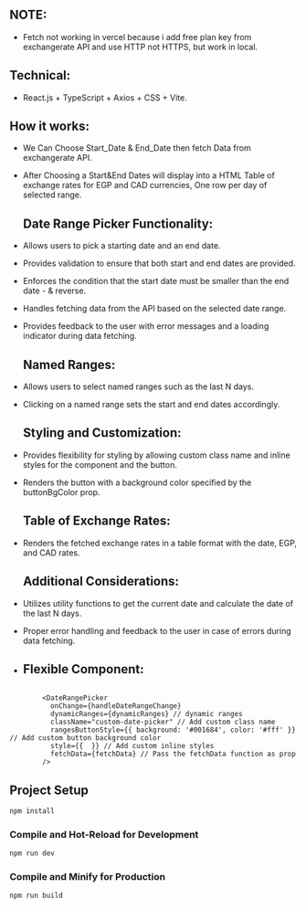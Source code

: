 ## NOTE:

- Fetch not working in vercel because i add free plan key from exchangerate API and use HTTP not HTTPS, but work in local.

## Technical:

- React.js + TypeScript + Axios + CSS + Vite.

## How it works:

- We Can Choose Start_Date & End_Date then fetch Data from exchangerate API.
- After Choosing a Start&End Dates will display into a HTML Table of exchange rates for EGP and CAD currencies, One row per day of selected range.

  ## Date Range Picker Functionality:

- Allows users to pick a starting date and an end date.
- Provides validation to ensure that both start and end dates are provided.
- Enforces the condition that the start date must be smaller than the end date - & reverse.
- Handles fetching data from the API based on the selected date range.
- Provides feedback to the user with error messages and a loading indicator during data fetching.

  ## Named Ranges:

- Allows users to select named ranges such as the last N days.
- Clicking on a named range sets the start and end dates accordingly.

  ## Styling and Customization:

- Provides flexibility for styling by allowing custom class name and inline styles for the component and the button.
- Renders the button with a background color specified by the buttonBgColor prop.

  ## Table of Exchange Rates:

- Renders the fetched exchange rates in a table format with the date, EGP, and CAD rates.

  ## Additional Considerations:

- Utilizes utility functions to get the current date and calculate the date of the last N days.
- Proper error handling and feedback to the user in case of errors during data fetching.
  
- ## Flexible Component:

```react

        <DateRangePicker 
          onChange={handleDateRangeChange}
          dynamicRanges={dynamicRanges} // dynamic ranges
          className="custom-date-picker" // Add custom class name
          rangesButtonStyle={{ background: '#001684', color: '#fff' }} // Add custom button background color
          style={{  }} // Add custom inline styles
          fetchData={fetchData} // Pass the fetchData function as prop
        />
```

## Project Setup

```sh
npm install
```

### Compile and Hot-Reload for Development

```sh
npm run dev
```

### Compile and Minify for Production

```sh
npm run build
```
